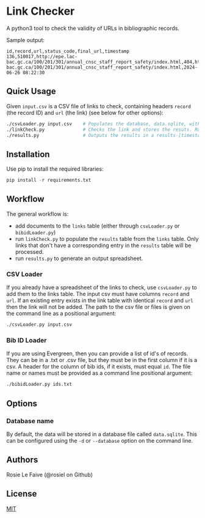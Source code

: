 # Link Checker

A python3 tool to check the validity of URLs in bibliographic records.

Sample output:
```
id,record,url,status_code,final_url,timestamp
136,510017,http://epe.lac-bac.gc.ca/100/201/301/annual_cnsc_staff_report_safety/index.html,404,https://epe.lac-bac.gc.ca/100/201/301/annual_cnsc_staff_report_safety/index.html,2024-06-26 08:22:30
```

## Quick Usage

Given `input.csv` is a CSV file of links to check, containing headers `record` (the record ID) and `url` (the link) (see below for other options):

```bash
./csvLoader.py input.csv    # Populates the database, data.sqlite, with links to check.
./linkCheck.py              # Checks the link and stores the resuts. Run this until it doesn't check any more.
./results.py                # Outputs the results in a results-[timestamp].csv.
```

## Installation

Use pip to install the required libraries:

```python
pip install -r requirements.txt
```


## Workflow

The general workflow is:
* add documents to the `links` table (either through `csvLoader.py` or `bibidLoader.py`)
* run `linkCheck.py` to populate the `results` table from the `links` table. Only links that don't have a corresponding entry in the `results` table will be processed.
* run `results.py` to generate an output spreadsheet.

### CSV Loader

If you already have a spreadsheet of the links to check, use `csvLoader.py` to 
add them to the links table. The input csv must have columns `record` and `url`.
If an existing entry exists in the link table with identical `record` and `url` 
then the link will not be added. The path to the csv file or files is given on 
the command line as a positional argument:

```bash
./csvLoader.py input.csv
```

### Bib ID Loader

If you are using Evergreen, then you can provide a list of id's of records. They
can be in a .txt or .csv file, but they must be in the first column if it is a 
csv. A header for the column of bib ids, if it exists, must equal `id`. The 
file name or names must be provided as a command line positional argument:

```bash
./bibidLoader.py ids.txt
```

## Options

### Database name

By default, the data will be stored in a database file called `data.sqlite`. 
This can be configured using the `-d` or `--database` option on the command 
line.

## Authors

Rosie Le Faive (@rosiel on Github)

## License

[MIT](https://choosealicense.com/licenses/mit/)

